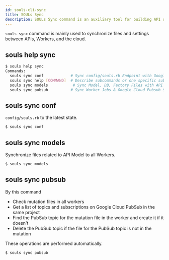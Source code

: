 ```yaml
---
id: souls-cli-sync
title: SOULs Sync
description: SOULs Sync command is an auxiliary tool for building API server
---
```


`souls sync` command is mainly used to synchronize files and settings between APIs, Workers, and the cloud.

## souls help sync

```bash
$ souls help sync
Commands:
  souls sync conf            # Sync config/souls.rb Endpoint with Google Cloud Run
  souls sync help [COMMAND]  # Describe subcommands or one specific subcommand
  souls sync models           # Sync Model, DB, Factory Files with API
  souls sync pubsub          # Sync Worker Jobs & Google Cloud Pubsub Subscriptions
```

## souls sync conf

`config/souls.rb` to the latest state.

```bash
$ souls sync conf
```

## souls sync models

Synchronize files related to API Model to all Workers.

```bash
$ souls sync models
```

## souls sync pubsub

By this command

- Check mutation files in all workers
- Get a list of topics and subscriptions on Google Cloud PubSub in the same project
- Find the PubSub topic for the mutation file in the worker and create it if it doesn't
- Delete the PubSub topic if the file for the PubSub topic is not in the mutation

These operations are performed automatically.

```bash
$ souls sync pubsub
```
